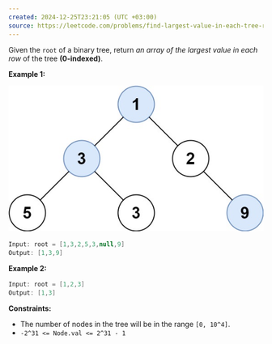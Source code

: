 ```yaml
---
created: 2024-12-25T23:21:05 (UTC +03:00)
source: https://leetcode.com/problems/find-largest-value-in-each-tree-row/description/?envType=daily-question&envId=2024-12-25
---
```

Given the `root` of a binary tree, return _an array of the largest value in each row_ of the tree **(0-indexed)**.


**Example 1:**

![img.png](img.png)

``` Java
Input: root = [1,3,2,5,3,null,9]
Output: [1,3,9]
```


**Example 2:**

``` Java
Input: root = [1,2,3]
Output: [1,3]
```


**Constraints:**

-   The number of nodes in the tree will be in the range `[0, 10^4]`.
-   `-2^31 <= Node.val <= 2^31 - 1`
